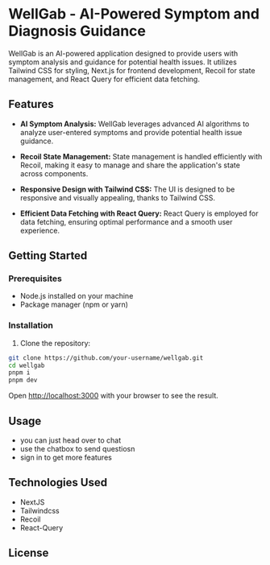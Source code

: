 # WellGab - AI-Powered Symptom and Diagnosis Guidance

WellGab is an AI-powered application designed to provide users with symptom analysis and guidance for potential health issues. It utilizes Tailwind CSS for styling, Next.js for frontend development, Recoil for state management, and React Query for efficient data fetching.

## Features

- **AI Symptom Analysis:** WellGab leverages advanced AI algorithms to analyze user-entered symptoms and provide potential health issue guidance.

- **Recoil State Management:** State management is handled efficiently with Recoil, making it easy to manage and share the application's state across components.

- **Responsive Design with Tailwind CSS:** The UI is designed to be responsive and visually appealing, thanks to Tailwind CSS.

- **Efficient Data Fetching with React Query:** React Query is employed for data fetching, ensuring optimal performance and a smooth user experience.

## Getting Started

### Prerequisites

- Node.js installed on your machine
- Package manager (npm or yarn)

### Installation

1. Clone the repository:

```bash
git clone https://github.com/your-username/wellgab.git
cd wellgab
pnpm i
pnpm dev
```

Open [http://localhost:3000](http://localhost:3000) with your browser to see the result.

## Usage

- you can just head over to chat
- use the chatbox to send questiosn
- sign in to get more features

## Technologies Used

- NextJS
- Tailwindcss
- Recoil
- React-Query

## License

